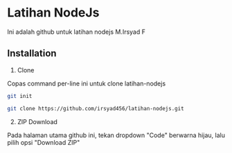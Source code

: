 # Latihan NodeJs

Ini adalah github untuk latihan nodejs M.Irsyad F

## Installation

1. Clone

Copas command per-line ini untuk clone latihan-nodejs

```bash
git init

git clone https://github.com/irsyad456/latihan-nodejs.git
```

2. ZIP Download

Pada halaman utama github ini, tekan dropdown "Code" berwarna hijau, lalu pilih opsi "Download ZIP"
